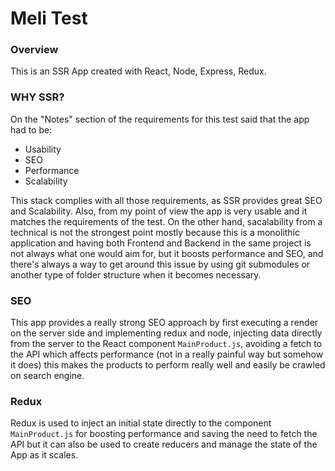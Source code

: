 # Meli Test

### Overview

This is an SSR App created with React, Node, Express, Redux.

### WHY SSR?

On the "Notes" section of the requirements for this test said that the app had to be:

- Usability
- SEO
- Performance
- Scalability

This stack complies with all those requirements, as SSR provides great SEO and Scalability. Also, from my point of view the app is very usable and it matches the requirements of the test. On the other hand, sacalability from a technical is not the strongest point mostly because this is a monolithic application and having both Frontend and Backend in the same project is not always what one would aim for, but it boosts performance and SEO, and there's always a way to get around this issue by using git submodules or another type of folder structure when it becomes necessary.

### SEO

This app provides a really strong SEO approach by first executing a render on the server side and implementing redux and node, injecting data directly from the server to the React component `MainProduct.js`, avoiding a fetch to the API which affects performance (not in a really painful way but somehow it does) this makes the products to perform really well and easily be crawled on search engine.

### Redux

Redux is used to inject an initial state directly to the component `MainProduct.js` for boosting performance and saving the need to fetch the API but it can also be used to create reducers and manage the state of the App as it scales.
